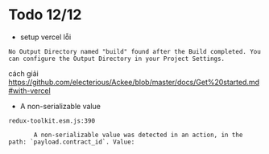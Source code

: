 # Todo 12/12
- setup vercel lỗi 
```
No Output Directory named "build" found after the Build completed. You can configure the Output Directory in your Project Settings.
```
cách giải
https://github.com/electerious/Ackee/blob/master/docs/Get%20started.md#with-vercel


- A non-serializable value
```
redux-toolkit.esm.js:390 
        
       A non-serializable value was detected in an action, in the path: `payload.contract_id`. Value: 
```